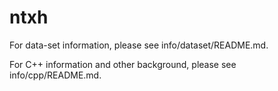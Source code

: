 # ntxh

For data-set information, please see info/dataset/README.md.

For C++ information and other background, please see info/cpp/README.md.


